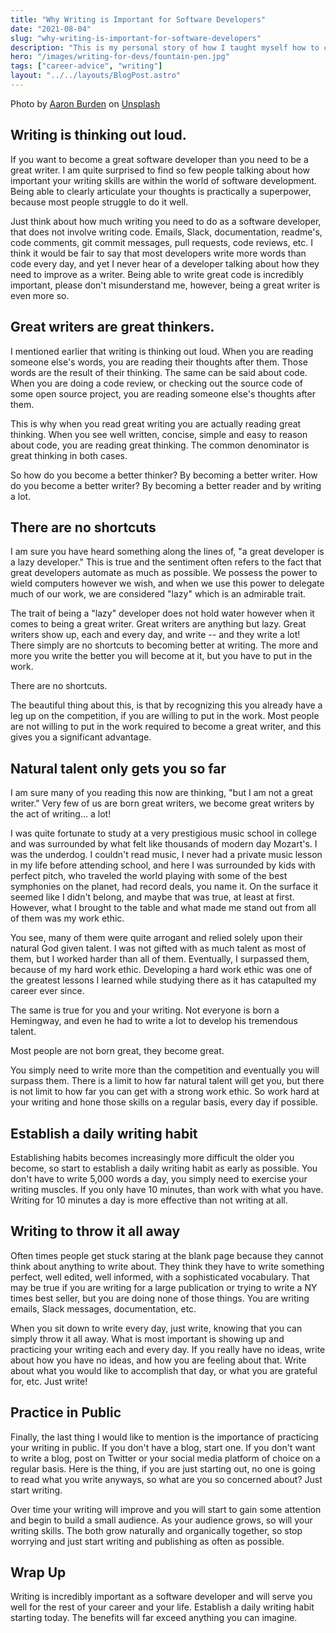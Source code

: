 ```yaml
---
title: "Why Writing is Important for Software Developers"
date: "2021-08-04"
slug: "why-writing-is-important-for-software-developers"
description: "This is my personal story of how I taught myself how to code and got hired as a junior developer in 5 months."
hero: "/images/writing-for-devs/fountain-pen.jpg"
tags: ["career-advice", "writing"]
layout: "../../layouts/BlogPost.astro"
---
```


Photo by <a href="https://unsplash.com/@aaronburden?utm_source=unsplash&utm_medium=referral&utm_content=creditCopyText" target="_blank">Aaron Burden</a> on <a href="https://unsplash.com/s/photos/writing?utm_source=unsplash&utm_medium=referral&utm_content=creditCopyText" target="_blank">Unsplash</a>

## Writing is thinking out loud.

If you want to become a great software developer than you need to be a great writer. I am quite surprised to find so few people talking about how important your writing skills are within the world of software development. Being able to clearly articulate your thoughts is practically a superpower, because most people struggle to do it well.

Just think about how much writing you need to do as a software developer, that does not involve writing code. Emails, Slack, documentation, readme's, code comments, git commit messages, pull requests, code reviews, etc. I think it would be fair to say that most developers write more words than code every day, and yet I never hear of a developer talking about how they need to improve as a writer. Being able to write great code is incredibly important, please don't misunderstand me, however, being a great writer is even more so.

## Great writers are great thinkers.

I mentioned earlier that writing is thinking out loud. When you are reading someone else's words, you are reading their thoughts after them. Those words are the result of their thinking. The same can be said about code. When you are doing a code review, or checking out the source code of some open source project, you are reading someone else's thoughts after them.

This is why when you read great writing you are actually reading great thinking. When you see well written, concise, simple and easy to reason about code, you are reading great thinking. The common denominator is great thinking in both cases.

So how do you become a better thinker? By becoming a better writer. How do you become a better writer? By becoming a better reader and by writing a lot.

## There are no shortcuts

I am sure you have heard something along the lines of, "a great developer is a lazy developer." This is true and the sentiment often refers to the fact that great developers automate as much as possible. We possess the power to wield computers however we wish, and when we use this power to delegate much of our work, we are considered "lazy" which is an admirable trait.

The trait of being a "lazy" developer does not hold water however when it comes to being a great writer. Great writers are anything but lazy. Great writers show up, each and every day, and write -- and they write a lot! There simply are no shortcuts to becoming better at writing. The more and more you write the better you will become at it, but you have to put in the work.

There are no shortcuts.

The beautiful thing about this, is that by recognizing this you already have a leg up on the competition, if you are willing to put in the work. Most people are not willing to put in the work required to become a great writer, and this gives you a significant advantage.

## Natural talent only gets you so far

I am sure many of you reading this now are thinking, "but I am not a great writer." Very few of us are born great writers, we become great writers by the act of writing... a lot!

I was quite fortunate to study at a very prestigious music school in college and was surrounded by what felt like thousands of modern day Mozart's. I was the underdog. I couldn't read music, I never had a private music lesson in my life before attending school, and here I was surrounded by kids with perfect pitch, who traveled the world playing with some of the best symphonies on the planet, had record deals, you name it. On the surface it seemed like I didn't belong, and maybe that was true, at least at first. However, what I brought to the table and what made me stand out from all of them was my work ethic.

You see, many of them were quite arrogant and relied solely upon their natural God given talent. I was not gifted with as much talent as most of them, but I worked harder than all of them. Eventually, I surpassed them, because of my hard work ethic. Developing a hard work ethic was one of the greatest lessons I learned while studying there as it has catapulted my career ever since.

The same is true for you and your writing. Not everyone is born a Hemingway, and even he had to write a lot to develop his tremendous talent.

Most people are not born great, they become great.

You simply need to write more than the competition and eventually you will surpass them. There is a limit to how far natural talent will get you, but there is not limit to how far you can get with a strong work ethic. So work hard at your writing and hone those skills on a regular basis, every day if possible.

## Establish a daily writing habit

Establishing habits becomes increasingly more difficult the older you become, so start to establish a daily writing habit as early as possible. You don't have to write 5,000 words a day, you simply need to exercise your writing muscles. If you only have 10 minutes, than work with what you have. Writing for 10 minutes a day is more effective than not writing at all.

## Writing to throw it all away

Often times people get stuck staring at the blank page because they cannot think about anything to write about. They think they have to write something perfect, well edited, well informed, with a sophisticated vocabulary. That may be true if you are writing for a large publication or trying to write a NY times best seller, but you are doing none of those things. You are writing emails, Slack messages, documentation, etc.

When you sit down to write every day, just write, knowing that you can simply throw it all away. What is most important is showing up and practicing your writing each and every day. If you really have no ideas, write about how you have no ideas, and how you are feeling about that. Write about what you would like to accomplish that day, or what you are grateful for, etc. Just write!

## Practice in Public

Finally, the last thing I would like to mention is the importance of practicing your writing in public. If you don't have a blog, start one. If you don't want to write a blog, post on Twitter or your social media platform of choice on a regular basis. Here is the thing, if you are just starting out, no one is going to read what you write anyways, so what are you so concerned about? Just start writing.

Over time your writing will improve and you will start to gain some attention and begin to build a small audience. As your audience grows, so will your writing skills. The both grow naturally and organically together, so stop worrying and just start writing and publishing as often as possible.

## Wrap Up

Writing is incredibly important as a software developer and will serve you well for the rest of your career and your life. Establish a daily writing habit starting today. The benefits will far exceed anything you can imagine.
